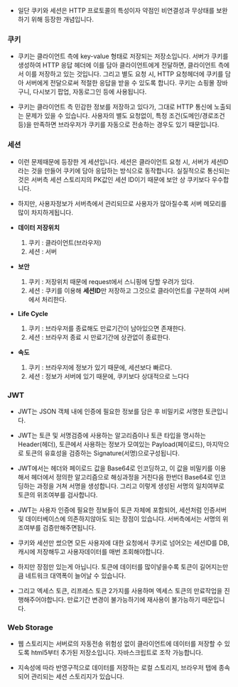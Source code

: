 - 일단 쿠키와 세션은 HTTP 프로토콜의 특성이자 약점인 비연결성과 무상태를 보완하기 위해 등장한 개념입니다.

### 쿠키
- 쿠키는 클라이언트 측에 key-value 형태로 저장되는 저장소입니다. 서버가 쿠키를 생성하여 HTTP 응답 헤더에 이를 담아 클라이언트에게 전달하면, 클라이언트 측에서 이를 저장하고 있는 것입니다. 그리고 별도 요청 시, HTTP 요청헤더에 쿠키를 담아 서버에게 전달으로써 적절한 응답을 받을 수 있도록 합니다. 쿠키는 쇼핑몰 장바구니, 다시보기 팝업, 자동로그인 등에 사용됩니다.

- 쿠키는 클라이언트 측 민감한 정보를 저장하고 있다가, 그대로 HTTP 통신에 노출되는 문제가 있을 수 있습니다. 사용자의 별도 요청없이, 특정 조건(도메인/경로조건 등)을 만족하면 브라우저가 쿠키를 자동으로 전송하는 경우도 있기 때문입니다.

### 세션
- 이런 문제때문에 등장한 게 세션입니다. 세션은 클라이언트 요청 시, 서버가 세션ID라는 것을 만들어 쿠키에 담아 응답하는 방식으로 동작합니다. 실질적으로 통신되는 것은 서버측 세션 스토리지의 PK값인 세션 ID이기 때문에 보안 상 쿠키보다 우수합니다.

- 하지만, 사용자정보가 서버측에서 관리되므로 사용자가 많아질수록 서버 메모리를 많이 차지하게됩니다.


- **데이터 저장위치**
	1. 쿠키 : 클라이언트(브라우저)
	2. 세션 : 서버
- **보안**
	1. 쿠키 : 저장위치 때문에 request에서 스니핑에 당할 우려가 있다.
	2. 세션 : 쿠키를 이용해 **세션ID**만 저장하고 그것으로 클라이언트를 구분하여 서버에서 처리한다.
- **Life Cycle**
	1. 쿠키 : 브라우저를 종료해도 만료기간이 남아있으면 존재한다.
	2. 세션 : 브라우저 종료 시 만료기간에 상관없이 종료한다.
- **속도**
	1. 쿠키 : 브라우저에 정보가 있기 때문에, 세션보다 빠르다.
	2. 세션 : 정보가 서버에 있기 때문에, 쿠키보다 상대적으로 느다다


### JWT
- JWT는 JSON 객체 내에 인증에 필요한 정보를 담은 후 비밀키로 서명한 토큰입니다. 
- JWT는 토큰 및 서명검증에 사용하는 알고리즘이나 토큰 타입을 명시하는 Header(헤더), 토큰에서 사용하는 정보가 모여있는 Payload(페이로드), 마지막으로 토큰의 유효성을 검증하는 Signature(서명)으로구성됩니다.
- JWT에서는 헤더와 페이로드 값을 Base64로 인코딩하고, 이 값을 비밀키를 이용해서 헤더에서 정의한 알고리즘으로 해싱과정을 거친다음 한번더 Base64로 인코딩하는 과정을 거쳐 서명을 생성합니다. 그리고 이렇게 생성된 서명의 일치여부로 토큰의 위조여부를 검사합니다.

- JWT는 사용자 인증에 필요한 정보들이 토큰 자체에 포함되어, 세션처럼 인증서버 및 데이터베이스에 의존하지않아도 되는 장점이 있습니다. 서버측에서는 서명의 위조여부를 검증만해주면됩니다. 
- 쿠키와 세션만 썼으면 모든 사용자에 대한 요청에서 쿠키로 넘어오는 세션ID를 DB, 캐시에 저장해두고 사용자데이터를 매번 조회해야합니다.

- 하지만 장점만 있는게 아닙니다. 토큰에 데이터를 많이넣을수록 토큰이 길어지는만큼 네트워크 대역폭이 늘어날 수 있습니다.
- 그리고 엑세스 토큰, 리프레스 토큰 2가지를 사용하며 엑세스 토큰의 만료작업을 진행해주어야합니다. 만료기간 변경이 불가능하기에 재사용이 불가능하기 때문입니다.

### Web Storage
- 웹 스토리지는 서버로의 자동전송 위험성 없이 클라이언트에 데이터를 저장할 수 있도록 html5부터 추가된 저장소입니다. 자바스크립트로 조작 가능합니다.

- 지속성에 따라 반영구적으로 데이터를 저장하는 로컬 스토리지, 브라우저 탭에 종속되어 관리되는 세션 스토리지가 있습니다.